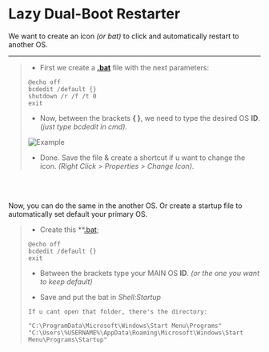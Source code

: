 # Lazy Dual-Boot Restarter
We want to create an icon _(or bat)_ to click and automatically restart to another OS.

---

> - First we create a **[.bat](https://github.com/gzmatte/Dual-Boot/releases/download/1/bat.bat)** file with the next parameters:
>
> ```
> @echo off
> bcdedit /default {}
> shutdown /r /f /t 0
> exit
> ```
>
> - Now, between the brackets **{ }**, we need to type the desired OS **ID**.
> _(just type bcdedit in cmd)._
> 
> ![Example](https://github.com/gzmatte/Dual-Boot/assets/117684932/04b9a821-99e3-4bb7-9242-3cf1bd5aec9d)
>
> - Done. Save the file & create a shortcut if u want to change the icon. _(Right Click > Properties > Change Icon)_.

</br> 
</br> 

Now, you can do the same in the another OS. Or create a startup file to automatically set default your primary OS.

> - Create this **[.bat](https://github.com/gzmatte/Dual-Boot/releases/download/1/start-bcd.bat);
> ```
> @echo off
> bcdedit /default {}
> exit
> ```
> 
> - Between the brackets type your MAIN OS **ID**. _(or the one you want to keep default)_
> 
> - Save and put the bat in _Shell:Startup_
>   
> ```
> If u cant open that folder, there's the directory:
>
> "C:\ProgramData\Microsoft\Windows\Start Menu\Programs"
> "C:\Users\%USERNAME%\AppData\Roaming\Microsoft\Windows\Start Menu\Programs\Startup"
> ```
